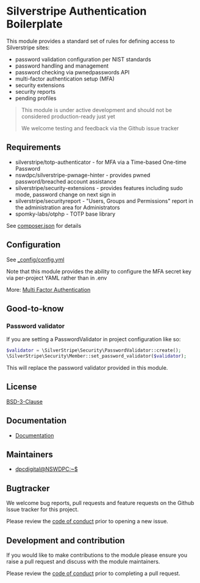 # Silverstripe Authentication Boilerplate

This module provides a standard set of rules for defining access to Silverstripe sites:

- password validation configuration per NIST standards
- password handling and management
- password checking via pwnedpasswords API
- multi-factor authentication setup (MFA)
- security extensions
- security reports
- pending profiles

> This module is under active development and should not be considered production-ready just yet
>
> We welcome testing and feedback via the Github issue tracker

## Requirements

+ silverstripe/totp-authenticator - for MFA via a Time-based One-time Password
+ nswdpc/silverstripe-pwnage-hinter -  provides pwned password/breached account assistance
+ silverstripe/security-extensions - provides features including sudo mode, password change on next sign in
+ silverstripe/securityreport - "Users, Groups and Permissions" report in the administration area for Administrators
+ spomky-labs/otphp - TOTP base library

See [composer.json](./composer.json) for details

## Configuration

See [_config/config.yml](./_config/config.yml)

Note that this module provides the ability to configure the MFA secret key via per-project YAML rather than in .env

More: [Multi Factor Authentication](./docs/003_mfa.md)

## Good-to-know

### Password validator

If you are setting a PasswordValidator in project configuration like so:
```php
$validator = \SilverStripe\Security\PasswordValidator::create();
\SilverStripe\Security\Member::set_password_validator($validator);
```
This will replace the password validator provided in this module.

## License

[BSD-3-Clause](./LICENSE.md)

## Documentation

* [Documentation](./docs/en/001_index.md)

## Maintainers

+ [dpcdigital@NSWDPC:~$](https://dpc.nsw.gov.au)

## Bugtracker

We welcome bug reports, pull requests and feature requests on the Github Issue tracker for this project.

Please review the [code of conduct](./code-of-conduct.md) prior to opening a new issue.

## Development and contribution

If you would like to make contributions to the module please ensure you raise a pull request and discuss with the module maintainers.

Please review the [code of conduct](./code-of-conduct.md) prior to completing a pull request.
